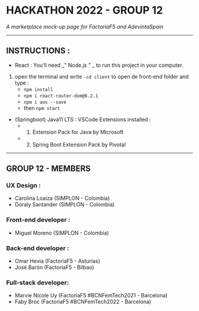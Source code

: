 # HACKATHON 2022 - GROUP 12
 _A marketplace mock-up page for FactoriaF5 and AdevintaSpain_ 
- - - -
## INSTRUCTIONS : 
-  React : 
 You'll need _" Node.js " _ to run this project in your computer. 
 1. open the terminal and write `-cd client` to open de front-end folder and type  :   
    - `npm install`
    - `npm i react-router-dom@6.2.1`
    - `npm i aos --save`
    - then `npm start`
- (Springboot) Java11 LTS :
   VSCode Extensions installed :   
    - 1. Extension Pack for Java by Microsoft
    - 2.  Spring Boot Extension Pack by Pivotal
 
- - - -
## GROUP 12 - MEMBERS
### UX Design : 
- Carolina Loaiza (SIMPLON - Colombia)
- Doraly Santander (SIMPLON - Colombia)
### Front-end developer :
- Miguel Moreno (SIMPLON - Colombia)
### Back-end developer : 
- Omar Hevia (FactoriaF5 - Asturías)
- José Barón (FactoriaF5 - Bilbao)
### Full-stack developer:
- Marvie Nicole Uy (FactoriaF5 #BCNFemTech2021 - Barcelona)
- Faby Broc (FactoriaF5 #BCNFemTech2022 - Barcelona)
